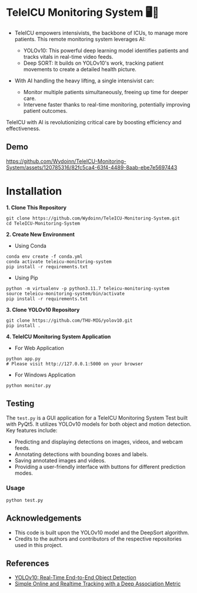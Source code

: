 # TeleICU Monitoring System 🖥️🎦

- TeleICU empowers intensivists, the backbone of ICUs, to manage more patients.  This remote monitoring system leverages AI:
  - YOLOv10: This powerful deep learning model identifies patients and tracks vitals in real-time video feeds.
  - Deep SORT: It builds on YOLOv10's work, tracking patient movements to create a detailed health picture.
  
- With AI handling the heavy lifting, a single intensivist can:
  - Monitor multiple patients simultaneously, freeing up time for deeper care.
  - Intervene faster thanks to real-time monitoring, potentially improving patient outcomes.
  
TeleICU with AI is revolutionizing critical care by boosting efficiency and effectiveness.

## Demo
https://github.com/Wydoinn/TeleICU-Monitoring-System/assets/120785316/82fc5ca4-63f4-4489-8aab-ebe7e5697443

# Installation

**1. Clone This Repository**

```
git clone https://github.com/Wydoinn/TeleICU-Monitoring-System.git
cd TeleICU-Monitoring-System
```

**2. Create New Environment**

- Using Conda

```
conda env create -f conda.yml
conda activate teleicu-monitoring-system
pip install -r requirements.txt
```

- Using Pip

```
python -m virtualenv -p python3.11.7 teleicu-monitoring-system
source teleicu-monitoring-system/bin/activate
pip install -r requirements.txt
```

**3. Clone YOLOv10 Repository**

```
git clone https://github.com/THU-MIG/yolov10.git
pip install .
```

**4. TeleICU Monitoring System Application**

- For Web Application

```
python app.py
# Please visit http://127.0.0.1:5000 on your browser
```

- For Windows Application

```
python monitor.py
```

## Testing

The ```test.py``` is a GUI application for a TeleICU Monitoring System Test built with PyQt5. It utilizes YOLOv10 models for both object and motion detection. Key features include:

- Predicting and displaying detections on images, videos, and webcam feeds.
- Annotating detections with bounding boxes and labels.
- Saving annotated images and videos.
- Providing a user-friendly interface with buttons for different prediction modes.

### Usage

```
python test.py
```

## Acknowledgements
- This code is built upon the YOLOv10 model and the DeepSort algorithm.
- Credits to the authors and contributors of the respective repositories used in this project.

## References
- [YOLOv10: Real-Time End-to-End Object Detection](https://github.com/THU-MIG/yolov10)
- [Simple Online and Realtime Tracking with a Deep Association Metric](https://arxiv.org/abs/1703.07402)
